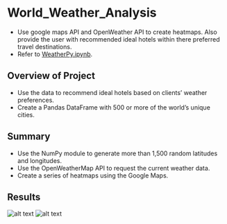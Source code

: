 # World_Weather_Analysis
  - Use google maps API and OpenWeather API to create heatmaps. Also provide the user with recommended ideal hotels within there preferred travel destinations.
  - Refer to [WeatherPy.ipynb](../main/WeatherPy.ipynb).

## Overview of Project
  - Use the data to recommend ideal hotels based on clients’ weather preferences.
  - Create a Pandas DataFrame with 500 or more of the world’s unique cities.

## Summary
  - Use the NumPy module to generate more than 1,500 random latitudes and longitudes.
  - Use the OpenWeatherMap API to request the current weather data.
  - Create a series of heatmaps using the Google Maps.


## Results
![alt text](../main/Vacation_Search/Vacation_Search.png "Vacation_Search")
![alt text](../main/Vacation_Itinerary/Vacation_Itinerary.png "Vacation_Itinerary")
